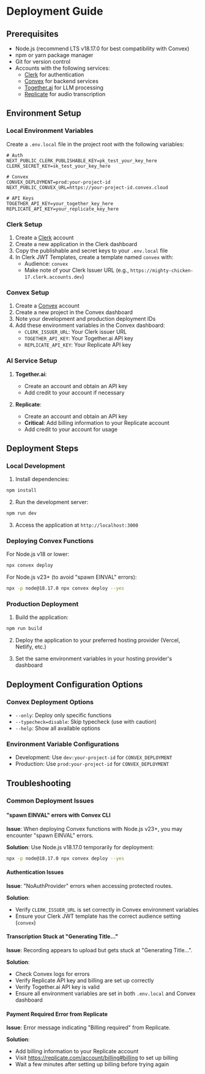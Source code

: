 # Deployment Guide

## Prerequisites

- Node.js (recommend LTS v18.17.0 for best compatibility with Convex)
- npm or yarn package manager
- Git for version control
- Accounts with the following services:
  - [Clerk](https://clerk.dev/) for authentication
  - [Convex](https://convex.dev/) for backend services
  - [Together.ai](https://www.together.ai/) for LLM processing
  - [Replicate](https://replicate.com/) for audio transcription

## Environment Setup

### Local Environment Variables

Create a `.env.local` file in the project root with the following variables:

```env
# Auth
NEXT_PUBLIC_CLERK_PUBLISHABLE_KEY=pk_test_your_key_here
CLERK_SECRET_KEY=sk_test_your_key_here

# Convex
CONVEX_DEPLOYMENT=prod:your-project-id
NEXT_PUBLIC_CONVEX_URL=https://your-project-id.convex.cloud

# API Keys
TOGETHER_API_KEY=your_together_key_here
REPLICATE_API_KEY=your_replicate_key_here
```

### Clerk Setup

1. Create a [Clerk](https://clerk.dev) account
2. Create a new application in the Clerk dashboard
3. Copy the publishable and secret keys to your `.env.local` file
4. In Clerk JWT Templates, create a template named `convex` with:
   - Audience: `convex`
   - Make note of your Clerk Issuer URL (e.g., `https://mighty-chicken-17.clerk.accounts.dev`)

### Convex Setup

1. Create a [Convex](https://convex.dev) account
2. Create a new project in the Convex dashboard
3. Note your development and production deployment IDs
4. Add these environment variables in the Convex dashboard:
   - `CLERK_ISSUER_URL`: Your Clerk issuer URL
   - `TOGETHER_API_KEY`: Your Together.ai API key
   - `REPLICATE_API_KEY`: Your Replicate API key

### AI Service Setup

1. **Together.ai**:
   - Create an account and obtain an API key
   - Add credit to your account if necessary

2. **Replicate**:
   - Create an account and obtain an API key
   - **Critical**: Add billing information to your Replicate account
   - Add credit to your account for usage

## Deployment Steps

### Local Development

1. Install dependencies:

```bash
npm install
```

2. Run the development server:

```bash
npm run dev
```

3. Access the application at `http://localhost:3000`

### Deploying Convex Functions

For Node.js v18 or lower:

```bash
npx convex deploy
```

For Node.js v23+ (to avoid "spawn EINVAL" errors):

```bash
npx -p node@18.17.0 npx convex deploy --yes
```

### Production Deployment

1. Build the application:

```bash
npm run build
```

2. Deploy the application to your preferred hosting provider (Vercel, Netlify, etc.)

3. Set the same environment variables in your hosting provider's dashboard

## Deployment Configuration Options

### Convex Deployment Options

- `--only`: Deploy only specific functions
- `--typecheck=disable`: Skip typecheck (use with caution)
- `--help`: Show all available options

### Environment Variable Configurations

- Development: Use `dev:your-project-id` for `CONVEX_DEPLOYMENT`
- Production: Use `prod:your-project-id` for `CONVEX_DEPLOYMENT`

## Troubleshooting

### Common Deployment Issues

#### "spawn EINVAL" errors with Convex CLI

**Issue**: When deploying Convex functions with Node.js v23+, you may encounter "spawn EINVAL" errors.

**Solution**: Use Node.js v18.17.0 temporarily for deployment:

```bash
npx -p node@18.17.0 npx convex deploy --yes
```

#### Authentication Issues

**Issue**: "NoAuthProvider" errors when accessing protected routes.

**Solution**:
- Verify `CLERK_ISSUER_URL` is set correctly in Convex environment variables
- Ensure your Clerk JWT template has the correct audience setting (`convex`)

#### Transcription Stuck at "Generating Title..."

**Issue**: Recording appears to upload but gets stuck at "Generating Title...".

**Solution**:
- Check Convex logs for errors
- Verify Replicate API key and billing are set up correctly
- Verify Together.ai API key is valid
- Ensure all environment variables are set in both `.env.local` and Convex dashboard

#### Payment Required Error from Replicate

**Issue**: Error message indicating "Billing required" from Replicate.

**Solution**: 
- Add billing information to your Replicate account
- Visit https://replicate.com/account/billing#billing to set up billing
- Wait a few minutes after setting up billing before trying again
